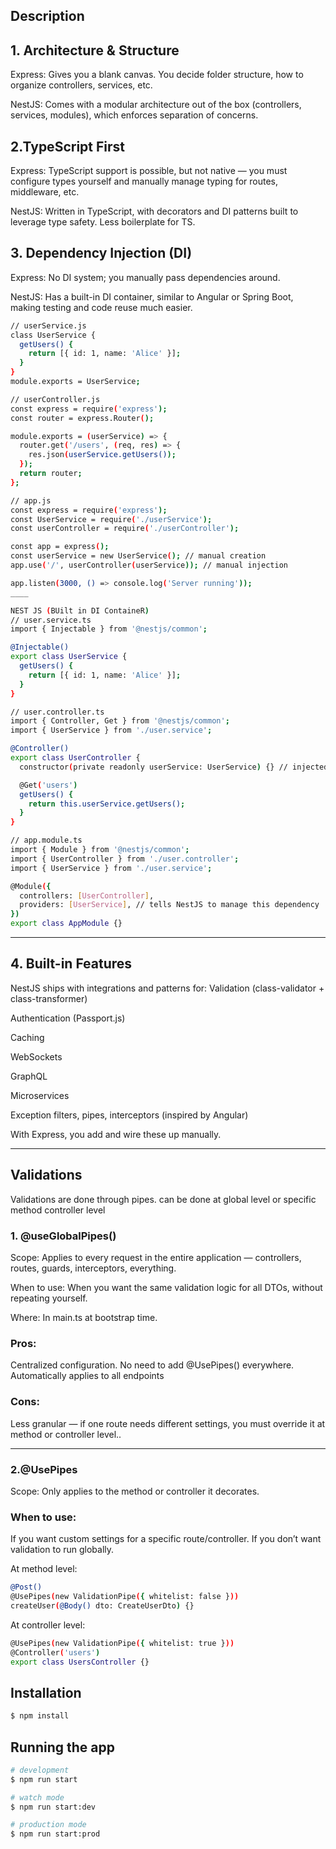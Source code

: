 
## Description
## 1. Architecture & Structure

Express: Gives you a blank canvas. You decide folder structure, how to organize controllers, services, etc.

NestJS: Comes with a modular architecture out of the box (controllers, services, modules), which enforces separation of concerns.

## 2.TypeScript First
Express: TypeScript support is possible, but not native — you must configure types yourself and manually manage typing for routes, middleware, etc.


NestJS: Written in TypeScript, with decorators and DI patterns built to leverage type safety. Less boilerplate for TS.

## 3. Dependency Injection (DI)
Express: No DI system; you manually pass dependencies around.


NestJS: Has a built-in DI container, similar to Angular or Spring Boot, making testing and code reuse much easier.
```bash
// userService.js
class UserService {
  getUsers() {
    return [{ id: 1, name: 'Alice' }];
  }
}
module.exports = UserService;

// userController.js
const express = require('express');
const router = express.Router();

module.exports = (userService) => {
  router.get('/users', (req, res) => {
    res.json(userService.getUsers());
  });
  return router;
};

// app.js
const express = require('express');
const UserService = require('./userService');
const userController = require('./userController');

const app = express();
const userService = new UserService(); // manual creation
app.use('/', userController(userService)); // manual injection

app.listen(3000, () => console.log('Server running'));
____

NEST JS (BUilt in DI ContaineR)
// user.service.ts
import { Injectable } from '@nestjs/common';

@Injectable()
export class UserService {
  getUsers() {
    return [{ id: 1, name: 'Alice' }];
  }
}

// user.controller.ts
import { Controller, Get } from '@nestjs/common';
import { UserService } from './user.service';

@Controller()
export class UserController {
  constructor(private readonly userService: UserService) {} // injected automatically

  @Get('users')
  getUsers() {
    return this.userService.getUsers();
  }
}

// app.module.ts
import { Module } from '@nestjs/common';
import { UserController } from './user.controller';
import { UserService } from './user.service';

@Module({
  controllers: [UserController],
  providers: [UserService], // tells NestJS to manage this dependency
})
export class AppModule {}
```
__________
## 4. Built-in Features
NestJS ships with integrations and patterns for:
Validation (class-validator + class-transformer)


Authentication (Passport.js)


Caching


WebSockets


GraphQL


Microservices


Exception filters, pipes, interceptors (inspired by Angular)


With Express, you add and wire these up manually.


____________________


## Validations 
 Validations are done through pipes. can be done at global level or specific method controller level

### 1. @useGlobalPipes()

Scope: Applies to every request in the entire application — controllers, routes, guards, interceptors, everything.

When to use: When you want the same validation logic for all DTOs, without repeating yourself.

Where: In main.ts at bootstrap time.

### Pros:

Centralized configuration.
No need to add @UsePipes() everywhere.
Automatically applies to all endpoints

### Cons:

Less granular — if one route needs different settings, you must override it at method or controller level..
___

### 2.@UsePipes
Scope: Only applies to the method or controller it decorates.

### When to use:
If you want custom settings for a specific route/controller.
If you don’t want validation to run globally.

At method level:

```bash
@Post()
@UsePipes(new ValidationPipe({ whitelist: false }))
createUser(@Body() dto: CreateUserDto) {}
```

At controller level:

```bash
@UsePipes(new ValidationPipe({ whitelist: true }))
@Controller('users')
export class UsersController {}
```


## Installation

```bash
$ npm install
```

## Running the app

```bash
# development
$ npm run start

# watch mode
$ npm run start:dev

# production mode
$ npm run start:prod
```





